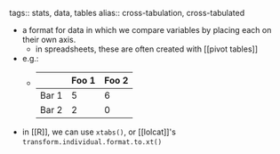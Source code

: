 tags:: stats, data, tables
alias:: cross-tabulation, cross-tabulated

- a format for data in which we compare variables by placing each on their own axis.
	- in spreadsheets, these are often created with [[pivot tables]]
- e.g.:
	- |  | Foo 1 | Foo 2 |
	  | --- | --- | --- |
	  | Bar 1 | 5 | 6 |
	  | Bar 2 | 2 | 0 |
- in [[R]], we can use `xtabs()`, or [[lolcat]]'s `transform.individual.format.to.xt()`